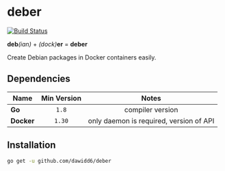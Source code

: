 # deber
[![Build Status](https://api.cirrus-ci.com/github/dawidd6/deber.svg)](https://cirrus-ci.com/github/dawidd6/deber)

**deb**_(ian)_ + _(dock)_**er** = **deber**

Create Debian packages in Docker containers easily.

## Dependencies

Name | Min Version | Notes
---|:---:|:---:
**Go** | `1.8` | compiler version
**Docker** | `1.30` | only daemon is required, version of API

## Installation

```bash
go get -u github.com/dawidd6/deber
```